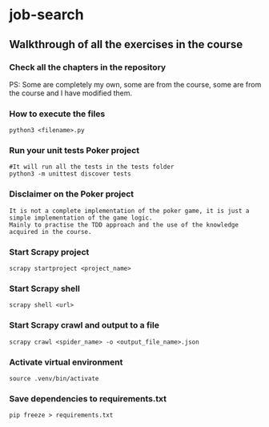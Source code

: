 # job-search

## Walkthrough of all the exercises in the course

### Check all the chapters in the repository

PS: Some are completely my own, some are from the course, some are from the course and I have modified them.

### How to execute the files

```
python3 <filename>.py
```

### Run your unit tests Poker project

```
#It will run all the tests in the tests folder
python3 -m unittest discover tests
```

### Disclaimer on the Poker project

```
It is not a complete implementation of the poker game, it is just a simple implementation of the game logic.
Mainly to practise the TDD approach and the use of the knowledge acquired in the course.
```

### Start Scrapy project

```
scrapy startproject <project_name>
```

### Start Scrapy shell

```
scrapy shell <url>
```

### Start Scrapy crawl and output to a file

```
scrapy crawl <spider_name> -o <output_file_name>.json
```

### Activate virtual environment

```
source .venv/bin/activate
```

### Save dependencies to requirements.txt

```
pip freeze > requirements.txt
```
